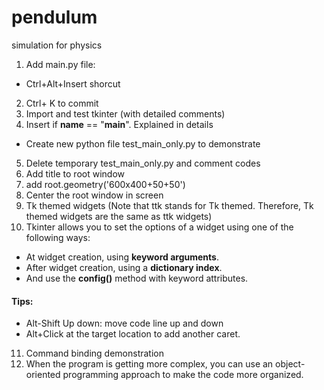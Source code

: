 # pendulum
simulation for physics

1. Add main.py file:
 - Ctrl+Alt+Insert shorcut
2. Ctrl+ K to commit
3. Import and test tkinter (with detailed comments)
4. Insert if __name__ == "__main__". Explained in details
- Create new python file test_main_only.py to demonstrate
5. Delete temporary test_main_only.py and comment codes
6. Add title to root window
7. add root.geometry('600x400+50+50') 
8. Center the root window in screen
9. Tk themed widgets (Note that ttk stands for Tk themed. 
Therefore, Tk themed widgets are the same as ttk widgets)
10. Tkinter allows you to set the options of a widget using one of the following ways:
- At widget creation, using **keyword arguments**.
- After widget creation, using a **dictionary index**.
- And use the **config()** method with keyword attributes.

####  Tips: 

- Alt-Shift Up down: move code line up and down
- Alt+Click at the target location to add another caret.
11. Command binding demonstration
12. When the program is getting more complex, you can use an object-oriented programming approach to make the code more organized.
